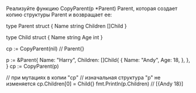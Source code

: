 Реализуйте функцию CopyParent(p *Parent) Parent, которая создает копию структуры Parent и возвращает ее:

type Parent struct {
    Name     string
    Children []Child
}
 
type Child struct {
    Name string
    Age  int
}
 
cp := CopyParent(nil) // Parent{}
 
p := &Parent{
   Name: "Harry",
   Children: []Child{
       {
           Name: "Andy",
           Age:  18,
       },
   },
}
cp := CopyParent(p)
 
// при мутациях в копии "cp"
// изначальная структура "p" не изменяется
cp.Children[0] = Child{}
fmt.Println(p.Children) // [{Andy 18}]
